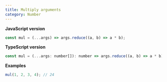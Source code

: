 ```yaml
---
title: Multiply arguments
category: Number
---
```


**JavaScript version**

```js
const mul = (...args) => args.reduce((a, b) => a * b);
```

**TypeScript version**

```js
const mul = (...args: number[]): number => args.reduce((a, b) => a * b);
```

**Examples**

```js
mul(1, 2, 3, 4); // 24
```
